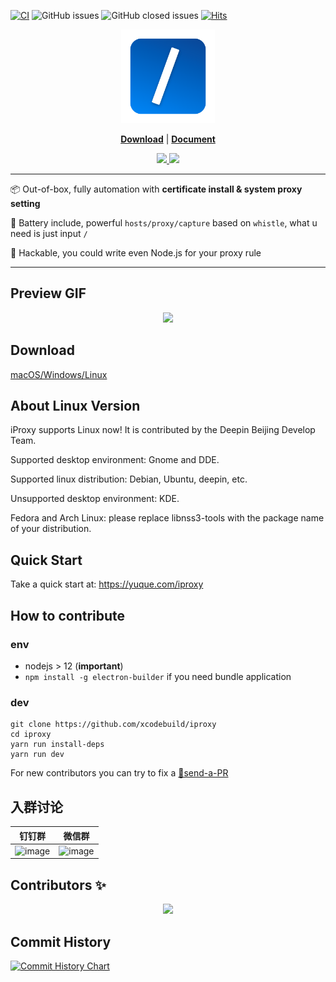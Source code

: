 [![CI](https://github.com/xcodebuild/iProxy/actions/workflows/ci.yml/badge.svg)](https://github.com/xcodebuild/iProxy/actions/workflows/ci.yml)
![GitHub issues](https://img.shields.io/github/issues/xcodebuild/iproxy)
![GitHub closed issues](https://img.shields.io/github/issues-closed-raw/xcodebuild/iproxy)
[![Hits](https://hits.seeyoufarm.com/api/count/incr/badge.svg?url=https%3A%2F%2Fgithub.com%2Fxcodebuild%2Fiproxy&count_bg=%2379C83D&title_bg=%23555555&icon=&icon_color=%23E7E7E7&title=hits&edge_flat=false)](https://hits.seeyoufarm.com)

<p align="center">
   <a href="https://www.yuque.com/iproxy">
    <img src="./vendor/files/icon.png" height="150px"/>
  </a>
</p>

<p align="center">
<b><a href="https://www.yuque.com/iproxy">Download</a></b>
|
<b><a href="https://www.yuque.com/iproxy">Document</a></b>

</p>
<p align="center">
</p>

<p align="center">
  <a href="https://www.yuque.com/iproxy">
    <img src="https://img.alicdn.com/tfs/TB157bJF.T1gK0jSZFrXXcNCXXa-1393-921.png"></img>
    <img src="https://img.alicdn.com/tfs/TB1vd0uGYj1gK0jSZFOXXc7GpXa-1549-1018.png"></img>
  </a>
</p>


--- 
:package: Out-of-box, fully automation with **certificate install & system proxy setting**

:battery: Battery include, powerful `hosts/proxy/capture` based on `whistle`, what u need is just input `/`

:electric_plug: Hackable, you could write even Node.js for your proxy rule

--- 

## Preview GIF
<p align="center">
  <img src="https://i.loli.net/2020/05/05/uRZMpi8rPDyQF6I.gif"></img>
</p>

## Download

[macOS/Windows/Linux](https://nightly.link/xcodebuild/iProxy/workflows/nightly/master)

## About Linux Version

iProxy supports Linux now! It is contributed by the Deepin Beijing Develop Team.

Supported desktop environment: Gnome and DDE.

Supported linux distribution: Debian, Ubuntu, deepin, etc.

Unsupported desktop environment: KDE.

Fedora and Arch Linux: please replace libnss3-tools with the package name of your distribution.

## Quick Start

Take a quick start at: https://yuque.com/iproxy

## How to contribute

### env

- nodejs > 12 (**important**)
- `npm install -g electron-builder` if you need bundle application

### dev

```shell
git clone https://github.com/xcodebuild/iproxy
cd iproxy
yarn run install-deps
yarn run dev
```

For new contributors you can try to fix a [🏅send-a-PR](https://github.com/xcodebuild/iproxy/issues?q=is%3Aissue+is%3Aopen+label%3A%22%F0%9F%8F%85send+a+PR%22)

## 入群讨论

| 钉钉群 | 微信群 |
| ------------- | ------------- |
|![image](https://user-images.githubusercontent.com/5436704/125047063-2b0d2300-e0d1-11eb-9451-e3b50a81123c.png)| ![image](https://user-images.githubusercontent.com/5436704/140032152-52ecba45-32eb-4ba1-85eb-62392a0869e9.png)|

## Contributors ✨
<p align="center">
  <a href="https://github.com/xcodebuild/iproxy/graphs/contributors">
    <img src="https://contributors-img.web.app/image?repo=xcodebuild/iproxy"></img>
  </a>
</p>

## Commit History

[![Commit History Chart](https://commit-history-api.herokuapp.com/svg?repos=xcodebuild/iProxy&type=Date)](https://the-commit-history.vercel.app/#xcodebuild/iProxy&Date)
